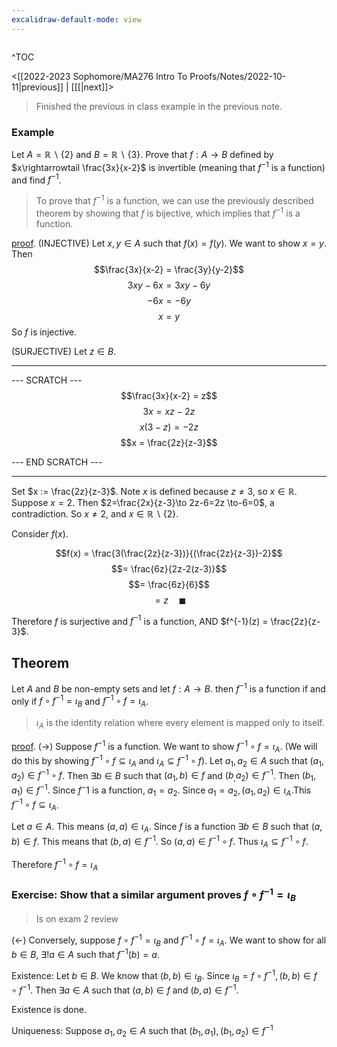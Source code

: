 ```yaml
---
excalidraw-default-mode: view
---
```



```toc

```

^TOC

<[[2022-2023 Sophomore/MA276 Intro To Proofs/Notes/2022-10-11|previous]] | [[[|next]]>

> Finished the previous in class example in the previous note.

### Example

Let $A = \mathbb{R}\backslash \{2\}$ and $B = \mathbb{R}\backslash \{3\}$. Prove that $f:A\to B$ defined by $x\rightarrowtail \frac{3x}{x-2}$ is invertible (meaning that $f^{-1}$ is a function) and find $f^{-1}$. 

> To prove that $f^{-1}$ is a function, we can use the previously described theorem by showing that $f$ is bijective, which implies that $f^{-1}$ is a function.


<u>proof</u>. (INJECTIVE) Let $x,y \in A$ such that $f(x) = f(y)$. We want to show $x=y$. Then 
$$\frac{3x}{x-2} = \frac{3y}{y-2}$$
$$3xy-6x=3xy-6y$$
$$-6x=-6y$$
$$x=y$$
So $f$ is injective.

(SURJECTIVE) Let $z \in B$.

---
--- SCRATCH ---
$$\frac{3x}{x-2} = z$$
$$3x=xz-2z$$
$$x(3-z) = -2z$$
$$x = \frac{2z}{z-3}$$

--- END SCRATCH ---

--- 

Set $x := \frac{2z}{z-3}$. Note $x$ is defined because $z\neq 3$, so $x \in \mathbb{R}$. Suppose $x=2$. Then $2=\frac{2x}{z-3}\to 2z-6=2z \to-6=0$, a contradiction. So $x \neq 2$, and $x\in \mathbb{R}\backslash\{2\}$.

Consider $f(x)$. 

$$f(x) = \frac{3(\frac{2z}{z-3})}{(\frac{2z}{z-3})-2}$$
$$= \frac{6z}{2z-2(z-3)}$$
$$= \frac{6z}{6}$$
$$= z\quad\blacksquare$$

Therefore $f$ is surjective and $f^{-1}$ is a function, AND $f^{-1}(z) = \frac{2z}{z-3}$.

## Theorem

Let $A$ and $B$ be non-empty sets and let $f:A\to B$. then $f^{-1}$ is a function if and only if $f\circ f^{-1} = \iota_B$ and $f^{-1}\circ f =\iota_A$.
> $\iota_A$ is the identity relation where every element is mapped only to itself.

<u>proof</u>. $(\to)$ Suppose $f^{-1}$ is a function. We want to show $f^{-1}\circ f = \iota_A$. (We will do this by showing $f^{-1}\circ f \subseteq \iota_A$ and $\iota_A \subseteq f^{-1}\circ f$).
Let $a_1,a_2 \in A$ such that $(a_1,a_2)\in f^{-1}\circ f$. Then $\exists b \in B$ such that $(a_1,b) \in f$ and $(b_,a_2) \in f^{-1}$. Then $(b_1,a_1) \in f^{-1}$. Since $f^-1$ is a function, $a_1 = a_2$. Since $a_1 = a_2, (a_1,a_2)\in \iota_A.$This $f^{-1} \circ f \subseteq \iota_A$.

Let $a \in A$. This means $(a,a) \in \iota_A$. Since $f$ is a function $\exists b\in B$ such that $(a,b) \in f$. This means that $(b,a) \in f^{-1}$. So $(a,a) \in f^{-1}\circ f$. Thus $\iota_A \subseteq f^{-1}\circ f$. 

Therefore $f^{-1}\circ f = \iota_A$

### Exercise: Show that a similar argument proves $f\circ f^{-1} = \iota_B$
>Is on exam 2 review


$(\leftarrow)$ Conversely, suppose $f\circ f^{-1} = \iota_B$ and $f^{-1}\circ f = \iota_A$. We want to show for all $b\in B$, $\exists!a\in A$ such that $f^{-1}(b) = a$.

Existence:
Let $b \in B$. We know that $(b,b)\in \iota_B$. Since $\iota_B = f\circ f^{-1}, (b,b) \in f\circ f^{-1}$. Then $\exists a \in A$ such that $(a,b) \in f$ and $(b,a) \in f^{-1}$.

Existence is done.

Uniqueness:
Suppose $a_1,a_2 \in A$ such that $(b_1,a_1),(b_1,a_2)\in f^{-1}$